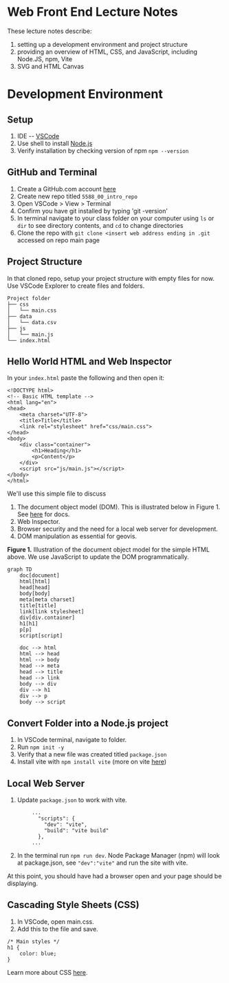 # Web Front End Lecture Notes
These lecture notes describe:
1. setting up a development environment and project structure
2. providing an overview of HTML, CSS, and JavaScript, including Node.JS, npm, Vite
3. SVG and HTML Canvas


# Development Environment
## Setup
1. IDE -- [VSCode](https://code.visualstudio.com/download)
2. Use shell to install [Node.js](https://nodejs.org/en/download)
3. Verify installation by checking version of npm `npm --version`

## GitHub and Terminal
1. Create a GitHub.com account [here](https://github.com/)
2. Create new repo titled `5588_00_intro_repo`
3. Open VSCode > View > Terminal
4. Confirm you have git installed by typing 'git -version'
5. In terminal navigate to your class folder on your computer using `ls` or `dir` to see directory contents, and `cd` to change directories
6. Clone the repo with `git clone <insert web address ending in .git` accessed on repo main page

## Project Structure
In that cloned repo, setup your project structure with empty files for now. Use VSCode Explorer to create files and folders.
```
Project folder
├── css
│   └── main.css 
├── data
│   └── data.csv
├── js
│   └── main.js
└── index.html
```

## Hello World HTML and Web Inspector

In your `index.html` paste the following and then open it:
```
<!DOCTYPE html>
<!-- Basic HTML template -->
<html lang="en">
<head>
    <meta charset="UTF-8">
    <title>Title</title>
    <link rel="stylesheet" href="css/main.css">
</head>
<body>
    <div class="container">
        <h1>Heading</h1>
        <p>Content</p>
    </div>
    <script src="js/main.js"></script>
</body>
</html>
```

We'll use this simple file to discuss
1. The document object model (DOM). This is illustrated below in Figure 1. See [here](https://developer.mozilla.org/en-US/docs/Web/API/Document_Object_Model) for docs.
2. Web Inspector.
3. Browser security and the need for a local web server for development.
4. DOM manipulation as essential for geovis.

**Figure 1.** Illustration of the document object model for the simple HTML above. We use JavaScript to update the DOM programmatically.
```mermaid
graph TD
    doc[document]
    html[html]
    head[head]
    body[body]
    meta[meta charset]
    title[title]
    link[link stylesheet]
    div[div.container]
    h1[h1]
    p[p]
    script[script]

    doc --> html
    html --> head
    html --> body
    head --> meta
    head --> title
    head --> link
    body --> div
    div --> h1
    div --> p
    body --> script
```
## Convert Folder into a Node.js project

1. In VSCode terminal, navigate to folder.
2. Run `npm init -y`
3. Verify that a new file was created titled `package.json`
4. Install vite with `npm install vite` (more on vite [here](https://www.npmjs.com/package/vite))


## Local Web Server

1. Update `package.json` to work with vite.
```
        ...
          "scripts": {
            "dev": "vite",
            "build": "vite build"
          },
        ...
```
2. In the terminal run `npm run dev`. Node Package Manager (npm) will look at package.json, see `"dev":"vite"` and run the site with vite.

At this point, you should have had a browser open and your page should be displaying.

## Cascading Style Sheets (CSS)

1. In VSCode, open main.css.
2. Add this to the file and save.
```
/* Main styles */
h1 {
    color: blue;
}
```

Learn more about CSS [here](https://developer.mozilla.org/en-US/docs/Web/CSS).

## 
